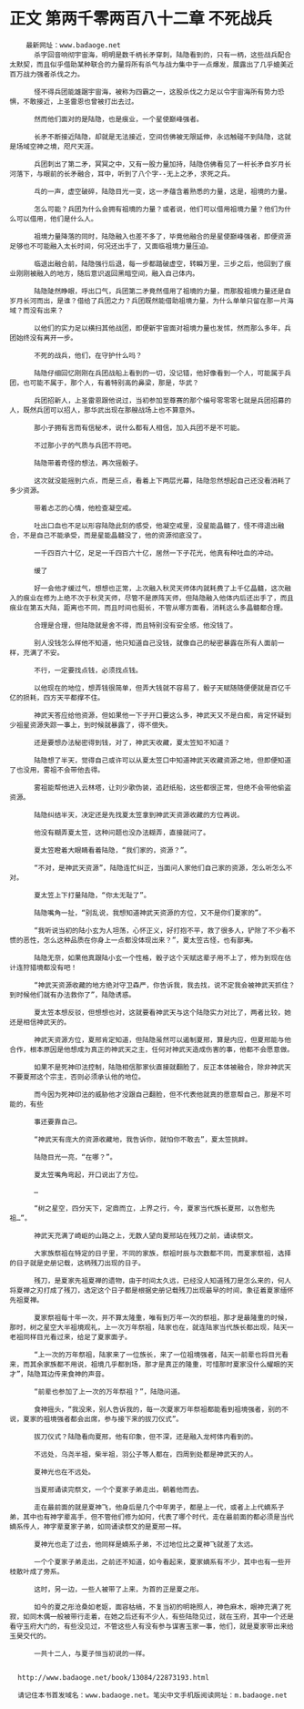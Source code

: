 # 正文 第两千零两百八十二章 不死战兵
        最新网址：www.badaoge.net
          杀字回音响彻宇宙海，明明是数千柄长矛穿刺，陆隐看到的，只有一柄，这些战兵配合太默契，而且似乎借助某种联合的力量将所有杀气与战力集中于一点爆发，展露出了几乎媲美近百万战力强者杀伐之力。
      
          怪不得兵团能雄踞宇宙海，被称为四霸之一，这股杀伐之力足以令宇宙海所有势力恐惧，不敢接近，上圣雷恩也曾被打出去过。
      
          然而他们面对的是陆隐，也是痕业，一个星使巅峰强者。
      
          长矛不断接近陆隐，却就是无法接近，空间仿佛被无限延伸，永远触碰不到陆隐，这就是场域空神之境，咫尺天涯。
      
          兵团刺出了第二矛，冥冥之中，又有一股力量加持，陆隐仿佛看见了一杆长矛自岁月长河落下，与眼前的长矛融合，耳中，听到了八个字--无上之矛，求死之兵。
      
          乓的一声，虚空破碎，陆隐目光一变，这一矛蕴含着熟悉的力量，这是，祖境的力量。
      
          怎么可能？兵团为什么会拥有祖境的力量？或者说，他们可以借用祖境力量？他们为什么可以借用，他们是什么人。
      
          祖境力量降落的同时，陆隐融入也差不多了，毕竟他融合的是星使巅峰强者，即便资源足够也不可能融入太长时间，何况还出手了，又面临祖境力量压迫。
      
          临退出融合前，陆隐强行后退，每一步都踏破虚空，转瞬万里，三步之后，他回到了痕业刚刚被融入的地方，随后意识返回黑暗空间，融入自己体内。
      
          陆隐陡然睁眼，呼出口气，兵团第二矛竟然借用了祖境的力量，而那股祖境力量还是自岁月长河而出，是谁？借给了兵团之力？兵团既然能借助祖境力量，为什么单单只留在那一片海域？而没有出来？
      
          以他们的实力足以横扫其他战团，即便新宇宙面对祖境力量也发怵，然而那么多年，兵团始终没有离开一步。
      
          不死的战兵，他们，在守护什么吗？
      
          陆隐仔细回忆刚刚在兵团战船上看到的一切，没记错，他好像看到一个人，可能属于兵团，也可能不属于，那个人，有着特别高的鼻梁，那是，华武？
      
          兵团招新人，上圣雷恩跟他说过，当初参加至尊赛的那个编号零零零七就是兵团招募的人，既然兵团可以招人，那华武出现在那艘战场上也不算意外。
      
          那小子拥有言而有信秘术，说什么都有人相信，加入兵团不是不可能。
      
          不过那小子的气质与兵团不符吧。
      
          陆隐带着奇怪的想法，再次摇骰子。
      
          这次就没能摇到六点，而是三点，看着上下两层光幕，陆隐忽然想起自己还没看消耗了多少资源。
      
          带着忐忑的心情，他检查凝空戒。
      
          吐出口血也不足以形容陆隐此刻的感受，他凝空戒里，没星能晶髓了，怪不得退出融合，不是自己不能承受，而是星能晶髓没了，他的资源彻底没了。
      
          一千四百六十亿，足足一千四百六十亿，居然一下子花光，他真有种吐血的冲动。
      
          缓了
      
          好一会他才缓过气，想想也正常，上次融入秋灵天师体内就耗费了上千亿晶髓，这次融入的痕业在修为上绝不次于秋灵天师，尽管不是原阵天师，但陆隐融入他体内后还出手了，而且痕业在第五大陆，距离也不同，而且时间也挺长，不管从哪方面看，消耗这么多晶髓都合理。
      
          合理是合理，但陆隐就是舍不得，而且特别没有安全感，他没钱了。
      
          别人没钱怎么样他不知道，他只知道自己没钱，就像自己的秘密暴露在所有人面前一样，充满了不安。
      
          不行，一定要找点钱，必须找点钱。
      
          以他现在的地位，想弄钱很简单，但弄大钱就不容易了，骰子天赋随随便便就是百亿千亿的损耗，四方天平都撑不住。
      
          神武天答应给他资源，但如果他一下子开口要这么多，神武天又不是白痴，肯定怀疑到少祖星资源失踪一事上，到时候就暴露了，得不偿失。
      
          还是要想办法秘密得到钱，对了，神武天收藏，夏太笠知不知道？
      
          陆隐想了半天，觉得自己或许可以从夏太笠口中知道神武天收藏资源之地，但即便知道了也没用，雾祖不会带他去得。
      
          雾祖能帮他进入云林塔，让刘少歌伪装，追赶纸船，这些都很正常，但绝不会带他偷盗资源。
      
          陆隐纠结半天，决定还是先找夏太笠拿到神武天资源收藏的方位再说。
      
          他没有糊弄夏太笠，这种问题也没办法糊弄，直接就问了。
      
          夏太笠瞪着大眼睛看着陆隐，“我们家的，资源？”。
      
          “不对，是神武天资源”，陆隐连忙纠正，当面问人家他们自己家的资源，怎么听怎么不对。
      
          夏太笠上下打量陆隐，“你太无耻了”。
      
          陆隐嘴角一扯，“别乱说，我想知道神武天资源的方位，又不是你们夏家的”。
      
          “我听说当初的陆小玄为人坦荡，心怀正义，好打抱不平，救了很多人，铲除了不少看不惯的恶性，怎么这种品质在你身上一点都没体现出来？”，夏太笠古怪，也有鄙夷。
      
          陆隐无奈，如果他真跟陆小玄一个性格，骰子这个天赋这辈子用不上了，修为到现在估计连狩猎境都没有吧！
      
          “神武天资源收藏的地方绝对守卫森严，你告诉我，我去找，说不定我会被神武天抓住？到时候他们就有办法救你了”，陆隐诱惑。
      
          夏太笠本想反驳，但想想也对，这就要看神武天与这个陆隐实力对比了，两者比较，她还是相信神武天的。
      
          神武天资源方位，夏邢肯定知道，但陆隐虽然可以遏制夏邢，算是内应，但夏邢能与他合作，根本原因是他想成为真正的神武天之主，任何对神武天造成伤害的事，他都不会愿意做。
      
          如果不是死神印法控制，陆隐相信那家伙直接就翻脸了，反正本体被融合，除非神武天不要夏邢这个宗主，否则必须承认他的地位。
      
          而今因为死神印法的威胁他才没跟自己翻脸，但不代表他就真的愿意帮自己，那是不可能的，有些
      
          事还要靠自己。
      
          “神武天有庞大的资源收藏地，我告诉你，就怕你不敢去”，夏太笠挑衅。
      
          陆隐目光一亮，“在哪？”。
      
          夏太笠嘴角弯起，开口说出了方位。
      
          …
      
          “树之星空，四分天下，定鼎而立，上界之行，今，夏家当代族长夏邢，以告慰先祖…”。
      
          神武天充满了崎岖的山路之上，无数人望向夏邢站在残刀之前，诵读祭文。
      
          大家族祭祖在特定的日子里，不同的家族，祭祖时辰与次数都不同，而夏家祭祖，选择的日子就是史册记载，这柄残刀出现的日子。
      
          残刀，是夏家先祖夏禅的遗物，由于时间太久远，已经没人知道残刀是怎么来的，何人将夏禅之刃打成了残刀，选定这个日子都是根据史册记载残刀出现最早的时间，象征着夏家缅怀先祖夏禅。
      
          夏家祭祖每十年一次，并不算太隆重，唯有到万年一次的祭祖，那才是最隆重的时候，那时，树之星空大半祖境观礼，上一次万年祭祖，陆家也在，就连陆家当代族长都出现，陆天一老祖同样目光看过来，给足了夏家面子。
      
          “上一次的万年祭祖，陆家来了一位族长，来了一位祖境强者，陆天一前辈也将目光看来，而其余家族都不用说，祖境几乎都到场，那才是真正的隆重，可惜那时夏家没什么耀眼的天才”，陆隐耳边传来食神的声音。
      
          “前辈也参加了上一次的万年祭祖？”，陆隐问道。
      
          食神摇头，“我没来，别人告诉我的，每一次夏家万年祭祖都能看到祖境强者，别的不说，夏家的祖境强者都会出席，参与接下来的拔刀仪式”。
      
          拔刀仪式？陆隐看向夏邢，他有印象，但不深，还是融入龙柯体内看到的。
      
          不远处，乌尧半祖，柴半祖，羽公子等人都在，四周到处都是神武天的人。
      
          夏神光也在不远处。
      
          当夏邢诵读完祭文，一个个夏家子弟走出，朝着他而去。
      
          走在最前面的就是夏神飞，他身后是几个中年男子，都是上一代，或者上上代嫡系子弟，其中也有神字辈高手，但不管他们修为如何，代表了哪个时代，走在最前面的都必须是当代嫡系传人，神字辈夏家子弟，如同诵读祭文的是夏邢一样。
      
          夏神光也走了过去，他同样是嫡系子弟，不过地位比之夏神飞就差了太远。
      
          一个个夏家子弟走出，之前还不知道，如今看起来，夏家嫡系有不少，其中也有一些开枝散叶成了旁系。
      
          这时，另一边，一些人被带了上来，为首的正是夏之彤。
      
          如今的夏之彤沧桑如老妪，面容枯槁，不复当初的明艳照人，神色麻木，眼神充满了死寂，如同木偶一般被带行走着，在她之后还有不少人，有些陆隐见过，就在玉府，其中一个还是看守玉府大门的，有些没见过，不管这些人有没有参与谋害玉家一事，他们，就是夏家带出来给玉昊交代的。
      
          一共十二人，与夏子恒当初说的一样。
      
      
      http://www.badaoge.net/book/13084/22873193.html
      
      请记住本书首发域名：www.badaoge.net。笔尖中文手机版阅读网址：m.badaoge.net